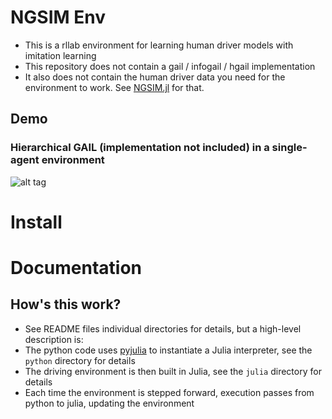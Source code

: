
# NGSIM Env
- This is a rllab environment for learning human driver models with imitation learning
- This repository does not contain a gail / infogail / hgail implementation
- It also does not contain the human driver data you need for the environment to work. See [NGSIM.jl](https://github.com/sisl/NGSIM.jl) for that.

## Demo
### Hierarchical GAIL (implementation not included) in a single-agent environment
![alt tag](https://raw.githubusercontent.com/wulfebw/ngsim_env/master/media/ngsim_env_hgail.gif)

# Install

# Documentation

## How's this work?
- See README files individual directories for details, but a high-level description is:
- The python code uses [pyjulia](https://github.com/JuliaPy/pyjulia) to instantiate a Julia interpreter, see the `python` directory for details
- The driving environment is then built in Julia, see the `julia` directory for details
- Each time the environment is stepped forward, execution passes from python to julia, updating the environment
